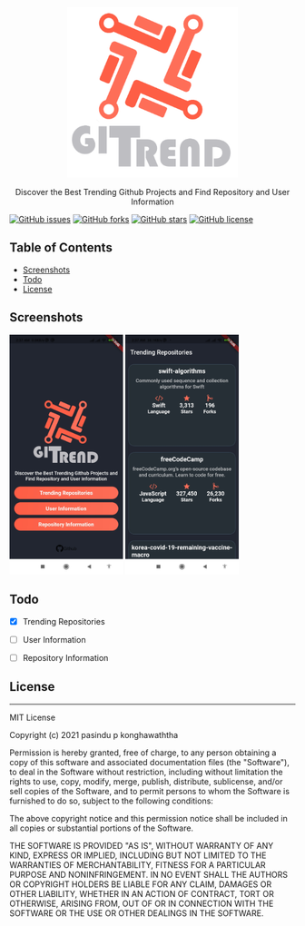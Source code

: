 <p align="center">
  <a href="https://github.com/MasterBrian99/git-trend-app" rel="noopener">
 <img width=300px height=300px src="./docs/logo.png" alt="Project logo"></a>
</p>

<p align="center">
 Discover the Best Trending Github Projects and Find Repository and User Information
 
 [![GitHub issues](https://img.shields.io/github/issues/MasterBrian99/giggl-app)](https://github.com/MasterBrian99/git-trend-app/issues) [![GitHub forks](https://img.shields.io/github/forks/MasterBrian99/giggl-app)](https://github.com/MasterBrian99/git-trend-app/network)
[![GitHub stars](https://img.shields.io/github/stars/MasterBrian99/giggl-app)](https://github.com/MasterBrian99/git-trend-app/stargazers)
[![GitHub license](https://img.shields.io/github/license/MasterBrian99/giggl-app)](https://github.com/MasterBrian99/git-trend-app)

</p>


## Table of Contents
+ [Screenshots](#screenshots)
+ [Todo](#todo)
+ [License](license)

## Screenshots <a name = "screenshots"></a>

 <img width=200px  src="./docs/Screenshot1.jpg" alt="Project logo">
  

<img width=200px src="./docs/Screenshot2.jpg" alt="Project logo">


## Todo <a name = "todo"></a>
- [x] Trending Repositories
- [ ] User Information
- [ ] Repository Information


## License  <a name = "license"></a>
---

MIT License

Copyright (c) 2021 pasindu p konghawaththa

Permission is hereby granted, free of charge, to any person obtaining a copy
of this software and associated documentation files (the "Software"), to deal
in the Software without restriction, including without limitation the rights
to use, copy, modify, merge, publish, distribute, sublicense, and/or sell
copies of the Software, and to permit persons to whom the Software is
furnished to do so, subject to the following conditions:

The above copyright notice and this permission notice shall be included in all
copies or substantial portions of the Software.

THE SOFTWARE IS PROVIDED "AS IS", WITHOUT WARRANTY OF ANY KIND, EXPRESS OR
IMPLIED, INCLUDING BUT NOT LIMITED TO THE WARRANTIES OF MERCHANTABILITY,
FITNESS FOR A PARTICULAR PURPOSE AND NONINFRINGEMENT. IN NO EVENT SHALL THE
AUTHORS OR COPYRIGHT HOLDERS BE LIABLE FOR ANY CLAIM, DAMAGES OR OTHER
LIABILITY, WHETHER IN AN ACTION OF CONTRACT, TORT OR OTHERWISE, ARISING FROM,
OUT OF OR IN CONNECTION WITH THE SOFTWARE OR THE USE OR OTHER DEALINGS IN THE
SOFTWARE.